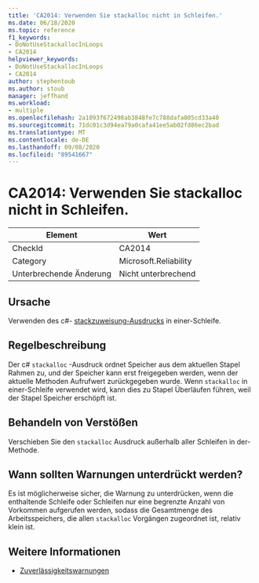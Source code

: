 ```yaml
---
title: 'CA2014: Verwenden Sie stackalloc nicht in Schleifen.'
ms.date: 06/18/2020
ms.topic: reference
f1_keywords:
- DoNotUseStackallocInLoops
- CA2014
helpviewer_keywords:
- DoNotUseStackallocInLoops
- CA2014
author: stephentoub
ms.author: stoub
manager: jeffhand
ms.workload:
- multiple
ms.openlocfilehash: 2a1093f672498ab3848fe7c788dafa805cd33a40
ms.sourcegitcommit: 71dc01c3d94ea79a0cafa41ee5ab02fd86ec2bad
ms.translationtype: MT
ms.contentlocale: de-DE
ms.lasthandoff: 09/08/2020
ms.locfileid: "89541667"
---
```

# <a name="ca2014-do-not-use-stackalloc-in-loops"></a>CA2014: Verwenden Sie stackalloc nicht in Schleifen.

|Element|Wert|
|-|-|
|CheckId|CA2014|
|Category|Microsoft.Reliability|
|Unterbrechende Änderung|Nicht unterbrechend|

## <a name="cause"></a>Ursache

Verwenden des c#- [stackzuweisung-Ausdrucks](/dotnet/csharp/language-reference/operators/stackalloc) in einer-Schleife.

## <a name="rule-description"></a>Regelbeschreibung

Der c# `stackalloc` -Ausdruck ordnet Speicher aus dem aktuellen Stapel Rahmen zu, und der Speicher kann erst freigegeben werden, wenn der aktuelle Methoden Aufrufwert zurückgegeben wurde. Wenn `stackalloc` in einer-Schleife verwendet wird, kann dies zu Stapel Überläufen führen, weil der Stapel Speicher erschöpft ist.

## <a name="how-to-fix-violations"></a>Behandeln von Verstößen

Verschieben Sie den `stackalloc` Ausdruck außerhalb aller Schleifen in der-Methode.

## <a name="when-to-suppress-warnings"></a>Wann sollten Warnungen unterdrückt werden?

Es ist möglicherweise sicher, die Warnung zu unterdrücken, wenn die enthaltende Schleife oder Schleifen nur eine begrenzte Anzahl von Vorkommen aufgerufen werden, sodass die Gesamtmenge des Arbeitsspeichers, die allen `stackalloc` Vorgängen zugeordnet ist, relativ klein ist.

## <a name="see-also"></a>Weitere Informationen

- [Zuverlässigkeitswarnungen](../code-quality/reliability-warnings.md)
